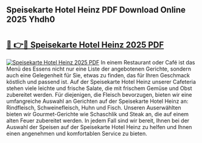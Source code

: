 ## Speisekarte Hotel Heinz PDF Download Online 2025 Yhdh0

# <h2><a href="http://gcbttv.nevu.top/?p=Speisekarte+Hotel+Heinz">🔗 👉🔴 Speisekarte Hotel Heinz 2025 PDF</a></h2>

[![Speisekarte Hotel Heinz 2025 PDF](https://i.imgur.com/dBaPXMq.png)](http://gcbttv.nevu.top/?p=Speisekarte+Hotel+Heinz)
In einem Restaurant oder Café ist das Menü des Essens nicht nur eine Liste der angebotenen Gerichte, sondern auch eine Gelegenheit für Sie, etwas zu finden, das für Ihren Geschmack köstlich und passend ist. Auf der Speisekarte Hotel Heinz unserer Cafeteria stehen viele leichte und frische Salate, die mit frischem Gemüse und Obst zubereitet werden. Für diejenigen, die Fleisch bevorzugen, bieten wir eine umfangreiche Auswahl an Gerichten auf der Speisekarte Hotel Heinz an: Rindfleisch, Schweinefleisch, Huhn und Fisch. Unseren Auserwählten bieten wir Gourmet-Gerichte wie Schaschlik und Steak an, die auf einem alten Feuer zubereitet werden. In jedem Fall sind wir bereit, Ihnen bei der Auswahl der Speisen auf der Speisekarte Hotel Heinz zu helfen und Ihnen einen angenehmen und komfortablen Service zu bieten.
